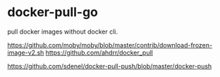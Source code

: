 # docker-pull-go
pull docker images without docker cli.

https://github.com/moby/moby/blob/master/contrib/download-frozen-image-v2.sh
https://github.com/ahdrr/docker_pull


https://github.com/sdenel/docker-pull-push/blob/master/docker-push


